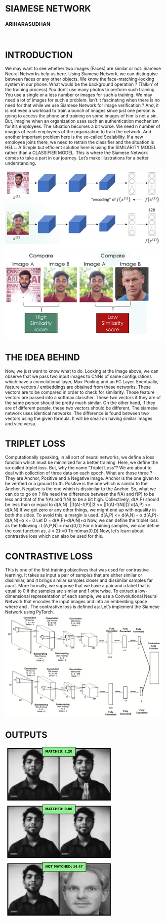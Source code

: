 <h1>SIAMESE NETWORK</h1>
<h3>ARIHARASUDHAN</h3>
<img src='https://assets.lybrate.com/q_auto:eco,f_auto,w_1200,h_720,c_fill,g_auto/imgs/product/health-wiki/bpages/Benefits-Of-Cherry.jpg' alt=''>
<h1>INTRODUCTION</h1>
<p>We may want to see whether two images (Faces) are similar or not. Siamese Neural Networks help us here. Using Siamese Network, we can distinguise between faces or any other objects. We know the face-matching-locking system in our phone. What would be the background operation ? (Talkin’ of the training process) You don’t use many photos to perform such training. You use a single or a less number or images for such a training.
We may need a lot of images for such a problem. Isn’t it fascinating when there is no need for that while we use Siamese Network for image verification ? And, it is not even a workload to train a bunch of images since just one person is going to access the phone and training on some images of him is not a sin. But, imagine when an organization uses such an authentication mechanism for it’s employees. The situation becomes a bit worse.
We need n number of images of each employees of the organization to train the network. And another important problem here is the so-called Scalability. If a new employee joins there, we need to retrain the classifier and the situation is HELL. A Simple but efficient solution here is using the SIMILARITY MODEL rather than a CLASSIFIER MODEL. This is where the Siamese Network comes to take a part in our journey.
Let’s make illustrations for a better understanding.<p>
<img src='https://github.com/arihara-sudhan/SiameseNetwork/blob/b1cde1417970e0da4769bb04249428c4c30b9df1/pics/what.png' alt=''>
<img src='https://github.com/arihara-sudhan/SiameseNetwork/blob/b1cde1417970e0da4769bb04249428c4c30b9df1/pics/what2.png' alt=''>

<h1>THE IDEA BEHIND</h1>
<p>Now, we just want to know what to do.
Looking at the image above, we can observe that we pass two input images to CNNs of same configurations which have a convolutional layer, Max-Pooling and an FC Layer. Eventually,  feature vectors / embeddings are obtained from these networks. These vectors are to be compared in order to check for similarity. Those feature vectors are passed into a softmax classifier. These two vectors if they are of the same person should be pretty much similar.
On the other hand, if they are of different people, these two vectors should be different. The siamese network uses identical networks.
The difference is found between two vectors using the given formula. It will be small on having similar images and vice versa.</p>

<h1>TRIPLET LOSS</h1>
Computationally speaking, in all sort of neural networks, we define a loss function which must be minimized for a better training. Here, we define the so-called triplet loss. But, why the name “Triplet Loss”? We are about to deal with collection of three data on each epoch. What are those three ? They are Anchor, Positive and a Negative Image. Anchor is the one given to be verified or a ground truth. 
Positive is the one which is similar to the Anchor. Negative is the one which is dissimilar to the Anchor. So, what we can do to go on ? We need the difference between the f(A) and f(P) to be less and that of the f(A) and f(N) to be a bit high. Collectively, d(A,P) should be less than or equal to d(A,N).
||f(A)-f(P)||2 <= ||f(A)-f(N)||2
d(A,P) <= d(A,N)
If we get zero or any other  things, we might end up with equality in both the sides. To avoid this, a margin is used.
d(A,P) <= d(A,N) – α
d(A,P)-d(A,N)+α <= 0
Let D = d(A,P)-d(A,N)+α
Now, we can define the triplet loss as the following :
L(A,P,N) = max(0,D)
For n training samples, we can define the cost function as,
J = Σ(i=0 To m)max(0,D)
Now, let’s learn about contrastive loss which can also be used for this.



<h1>CONTRASTIVE LOSS</h1>
This is one of the first training objectives that was used for contrastive learning. It takes as input a pair of samples that are either similar or dissimilar, and it brings similar samples closer and dissimilar samples far apart. More formally, we suppose that we have a pair  and a label  that is equal to 0 if the samples are similar and 1 otherwise. To extract a low-dimensional representation of each sample, we use a Convolutional Neural Network  that encodes the input images  and  into an embedding space where  and . The contrastive loss is defined as:
Let’s implement the Siamese Network using PyTorch.
<img src='https://github.com/arihara-sudhan/SiameseNetwork/blob/b1cde1417970e0da4769bb04249428c4c30b9df1/pics/arch.png' alt=''>

<h1>OUTPUTS</h1>
<img src='https://github.com/arihara-sudhan/SiameseNetwork/blob/b1cde1417970e0da4769bb04249428c4c30b9df1/pics/op1.png'>
<img src='https://github.com/arihara-sudhan/SiameseNetwork/blob/b1cde1417970e0da4769bb04249428c4c30b9df1/pics/op2.png'>
<img src='https://github.com/arihara-sudhan/SiameseNetwork/blob/b1cde1417970e0da4769bb04249428c4c30b9df1/pics/op3.png'>
